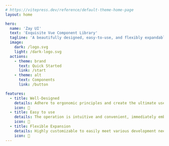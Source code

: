```yaml
---
# https://vitepress.dev/reference/default-theme-home-page
layout: home

hero:
  name: 'Zay UI'
  text: 'Exquisite Vue Component Library'
  tagline: 'A beautifully designed, easy-to-use, and flexibly expandable UI component library'
  image:
    dark: /logo.svg
    light: /dark-logo.svg
  actions:
    - theme: brand
      text: Quick Started
      link: /start
    - theme: alt
      text: Components
      link: /button

features:
  - title: Well-Designed
    details: Adhere to ergonomic principles and create the ultimate user experience.
    icon: 🎨
  - title: Easy to use
    details: The operation is intuitive and convenient, immediately embarking on an efficient development journey.
    icon: 🚀
  - title: Flexible Expansion
    details: Highly customizable to easily meet various development needs.
    icon: 🔧
---
```

